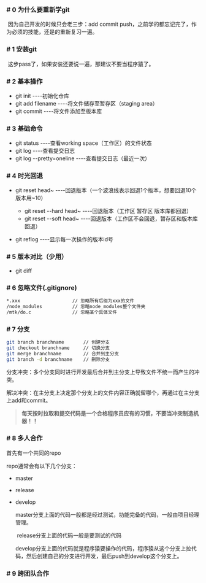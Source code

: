 ### # 0 为什么要重新学git

​		因为自己开发的时候只会老三步：add commit push，之前学的都忘记完了，作为必须的技能，还是的重新复习一遍。



### # 1 安装git

​		这步pass了，如果安装还要说一遍，那建议不要当程序猿了。



### # 2 基本操作

- git init										----初始化仓库
- git add filename                      ----将文件储存至暂存区（staging area）
- git commit                                ----将文件添加至版本库



### # 3 基础命令

- git status								   ----查看working space（工作区）的文件状态
- git log 								        ----查看提交日志
- git log --pretty=oneline           ----查看提交日志（最近一次）



### # 4 时光回退

- git reset head~						    ----回退版本（一个波浪线表示回退1个版本，想要回退10个版本用~10）
  - git reset --hard head~     	----回退版本（工作区 暂存区 版本库都回退）
  - git reset --soft head~           ----回退版本（工作区不会回退，暂存区和版本库回退）

- git reflog                                       ----显示每一次操作的版本id号

  

### # 5 版本对比（少用）

- git diff



### # 6 忽略文件(.gitignore)

```bash
*.xxx					// 忽略所有后缀为xxx的文件
/node_modules			// 忽略node_modules整个文件夹
/mtk/do.c				// 忽略某个具体文件
```



### # 7 分支

```bash
git branch branchname		// 创建分支
git checkout branchname		// 切换分支
git merge branchname		// 合并到主分支
git branch -d branchname	// 删除分支
```

分支冲突：多个分支同时进行开发最后合并到主分支上导致文件不统一而产生的冲突。

解决冲突：在主分支上决定那个分支上的文件内容正确就留哪个，再通过在主分支上add和commit。

> **每天按时拉取和提交代码是一个合格程序员应有的习惯，不要当冲突制造机器！！**



### # 8 多人合作

首先有一个共同的repo

repo通常会有以下几个分支：

- master

- release

- develop

  ​	master分支上面的代码一般都是经过测试，功能完备的代码，一般由项目经理管理。

  ​	release分支上面的代码一般是要测试的代码

  ​	develop分支上面的代码就是程序猿要操作的代码，程序猿从这个分支上拉代码，然后创建自己的分支进行开发，最后push到develop这个分支上。



### # 9 跨团队合作

